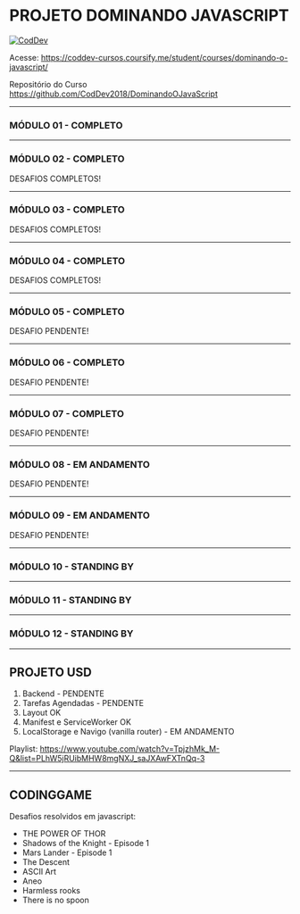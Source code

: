 # PROJETO DOMINANDO JAVASCRIPT

[![CodDev](https://codinomedeveloper.files.wordpress.com/2018/12/logo-2-e1548064763870.png)](https://coddev.com.br/)

Acesse:
https://coddev-cursos.coursify.me/student/courses/dominando-o-javascript/

Repositório do Curso
https://github.com/CodDev2018/DominandoOJavaScript

-------------------

### MÓDULO 01 - COMPLETO

-------------------

### MÓDULO 02 - COMPLETO

DESAFIOS COMPLETOS!

-------------------

### MÓDULO 03 - COMPLETO

DESAFIOS COMPLETOS!

-------------------

### MÓDULO 04 - COMPLETO

DESAFIOS COMPLETOS!

-------------------

### MÓDULO 05 - COMPLETO

DESAFIO PENDENTE!

-------------------

### MÓDULO 06 - COMPLETO

DESAFIO PENDENTE!

-------------------

### MÓDULO 07 - COMPLETO

DESAFIO PENDENTE!

-------------------

### MÓDULO 08 - EM ANDAMENTO

DESAFIO PENDENTE!

-------------------

### MÓDULO 09 - EM ANDAMENTO

DESAFIO PENDENTE!

-------------------

### MÓDULO 10 - STANDING BY

-------------------

### MÓDULO 11 - STANDING BY

-------------------

### MÓDULO 12 - STANDING BY

-------------------


## PROJETO USD

1. Backend - PENDENTE
2. Tarefas Agendadas - PENDENTE
3. Layout OK
4. Manifest e ServiceWorker OK
5. LocalStorage e Navigo (vanilla router) - EM ANDAMENTO

Playlist: 
https://www.youtube.com/watch?v=TpjzhMk_M-Q&list=PLhW5jRUibMHW8mgNXJ_saJXAwFXTnQq-3

-------------------


## CODINGGAME

Desafios resolvidos em javascript:

- THE POWER OF THOR
- Shadows of the Knight - Episode 1
- Mars Lander - Episode 1
- The Descent
- ASCII Art
- Aneo
- Harmless rooks
- There is no spoon


